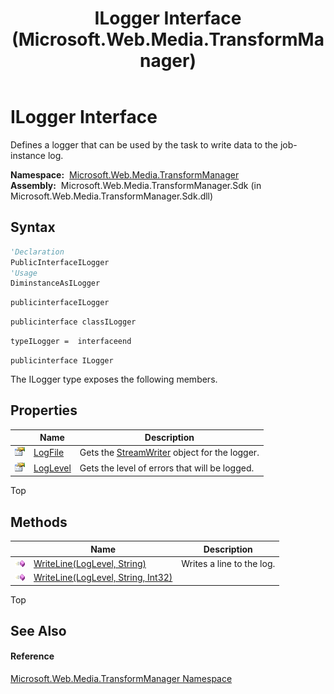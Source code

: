﻿---
title: ILogger Interface (Microsoft.Web.Media.TransformManager)
TOCTitle: ILogger Interface
ms:assetid: T:Microsoft.Web.Media.TransformManager.ILogger
ms:mtpsurl: https://msdn.microsoft.com/en-us/library/microsoft.web.media.transformmanager.ilogger(v=VS.90)
ms:contentKeyID: 35520832
ms.date: 06/14/2012
mtps_version: v=VS.90
f1_keywords:
- Microsoft.Web.Media.TransformManager.ILogger
dev_langs:
- CSharp
- JScript
- VB
- FSharp
- c++
api_location:
- Microsoft.Web.Media.TransformManager.Sdk.dll
api_name:
- Microsoft.Web.Media.TransformManager.ILogger
api_type:
- Managed
topic_type:
- apiref
- kbSyntax
product_family_name: VS
ROBOTS: INDEX,FOLLOW
---

# ILogger Interface

Defines a logger that can be used by the task to write data to the job-instance log.

**Namespace:**  [Microsoft.Web.Media.TransformManager](microsoft-web-media-transformmanager-namespace.md)  
**Assembly:**  Microsoft.Web.Media.TransformManager.Sdk (in Microsoft.Web.Media.TransformManager.Sdk.dll)

## Syntax

``` vb
'Declaration
PublicInterfaceILogger
'Usage
DiminstanceAsILogger
```

``` csharp
publicinterfaceILogger
```

``` c++
publicinterface classILogger
```

``` fsharp
typeILogger =  interfaceend
```

``` jscript
publicinterface ILogger
```

The ILogger type exposes the following members.

## Properties

<table>
<thead>
<tr class="header">
<th> </th>
<th>Name</th>
<th>Description</th>
</tr>
</thead>
<tbody>
<tr class="odd">
<td><img src="images/Dd565996.pubproperty(en-us,VS.90).gif" title="Public property" alt="Public property" /></td>
<td><a href="ilogger-logfile-property-microsoft-web-media-transformmanager.md">LogFile</a></td>
<td>Gets the <a href="https://msdn.microsoft.com/en-us/library/3ssew6tk(v=vs.90)">StreamWriter</a> object for the logger.</td>
</tr>
<tr class="even">
<td><img src="images/Dd565996.pubproperty(en-us,VS.90).gif" title="Public property" alt="Public property" /></td>
<td><a href="ilogger-loglevel-property-microsoft-web-media-transformmanager.md">LogLevel</a></td>
<td>Gets the level of errors that will be logged.</td>
</tr>
</tbody>
</table>


Top

## Methods

<table>
<thead>
<tr class="header">
<th> </th>
<th>Name</th>
<th>Description</th>
</tr>
</thead>
<tbody>
<tr class="odd">
<td><img src="images/Dd565996.pubmethod(en-us,VS.90).gif" title="Public method" alt="Public method" /></td>
<td><a href="ilogger-writeline-method-loglevel-string-microsoft-web-media-transformmanager.md">WriteLine(LogLevel, String)</a></td>
<td>Writes a line to the log.</td>
</tr>
<tr class="even">
<td><img src="images/Dd565996.pubmethod(en-us,VS.90).gif" title="Public method" alt="Public method" /></td>
<td><a href="ilogger-writeline-method-loglevel-string-int32-microsoft-web-media-transformmanager.md">WriteLine(LogLevel, String, Int32)</a></td>
<td></td>
</tr>
</tbody>
</table>


Top

## See Also

#### Reference

[Microsoft.Web.Media.TransformManager Namespace](microsoft-web-media-transformmanager-namespace.md)

